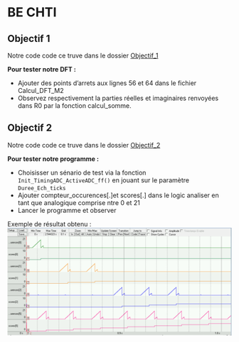 # BE CHTI 

## Objectif 1 

Notre code code ce truve dans le dossier [Objectif_1](https://github.com/TheoFontana/BE-CHTI_3MIC_BONNEAU_FONTANA/Objectif_1/)

**Pour tester notre DFT  :**
* Ajouter des points d’arrets aux lignes 56 et 64 dans le fichier Calcul_DFT_M2 
* Observez respectivement la parties réelles et imaginaires renvoyées dans R0 par la fonction calcul_somme.

## Objectif 2

Notre code code ce truve dans le dossier [Objectif_2](https://github.com/TheoFontana/BE-CHTI_3MIC_BONNEAU_FONTANA/Objectif_2/)

**Pour tester notre programme  :**
* Choisisser un sénario de test via la fonction ``` Init_TimingADC_ActiveADC_ff()``` en jouant sur le paramètre ```Duree_Ech_ticks```
* Ajouter compteur_occurences[.]et scores[.] dans le logic analiser en tant que analogique comprise ntre 0 et 21
* Lancer le programme et observer 

Exemple de résultat obtenu : ![](https://github.com/TheoFontana/BE-CHTI_3MIC_BONNEAU_FONTANA/blob/master/Objectif_2/R%C3%A9sultat_obtenu/Exemple_de_r%C3%A9sultat_obtenu.png)
